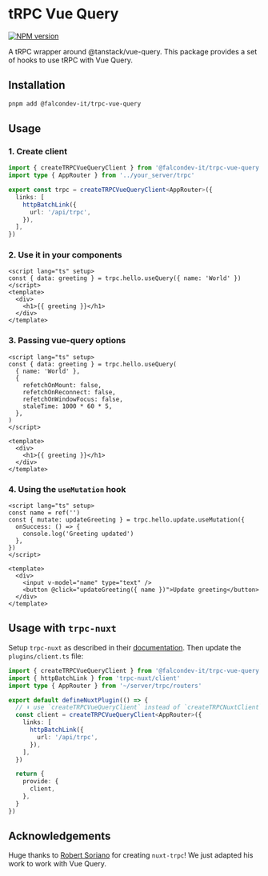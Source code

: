 # tRPC Vue Query

<a href="https://npmjs.org/package/@falcondev-it/trpc-vue-query" title="View this project on NPM"><img src="https://img.shields.io/npm/v/@falcondev-it/trpc-vue-query.svg" alt="NPM version" /></a>

A tRPC wrapper around @tanstack/vue-query. This package provides a set of hooks to use tRPC with Vue Query.

## Installation

```bash
pnpm add @falcondev-it/trpc-vue-query
```

## Usage

### 1. Create client

```ts
import { createTRPCVueQueryClient } from '@falcondev-it/trpc-vue-query'
import type { AppRouter } from '../your_server/trpc'

export const trpc = createTRPCVueQueryClient<AppRouter>({
  links: [
    httpBatchLink({
      url: '/api/trpc',
    }),
  ],
})
```

### 2. Use it in your components

```vue
<script lang="ts" setup>
const { data: greeting } = trpc.hello.useQuery({ name: 'World' })
</script>
<template>
  <div>
    <h1>{{ greeting }}</h1>
  </div>
</template>
```

### 3. Passing vue-query options

```vue
<script lang="ts" setup>
const { data: greeting } = trpc.hello.useQuery(
  { name: 'World' },
  {
    refetchOnMount: false,
    refetchOnReconnect: false,
    refetchOnWindowFocus: false,
    staleTime: 1000 * 60 * 5,
  },
)
</script>

<template>
  <div>
    <h1>{{ greeting }}</h1>
  </div>
</template>
```

### 4. Using the `useMutation` hook

```vue
<script lang="ts" setup>
const name = ref('')
const { mutate: updateGreeting } = trpc.hello.update.useMutation({
  onSuccess: () => {
    console.log('Greeting updated')
  },
})
</script>

<template>
  <div>
    <input v-model="name" type="text" />
    <button @click="updateGreeting({ name })">Update greeting</button>
  </div>
</template>
```

## Usage with `trpc-nuxt`

Setup `trpc-nuxt` as described in their [documentation](https://trpc-nuxt.vercel.app/get-started/usage/recommended). Then update the `plugins/client.ts` file:

```ts
import { createTRPCVueQueryClient } from '@falcondev-it/trpc-vue-query'
import { httpBatchLink } from 'trpc-nuxt/client'
import type { AppRouter } from '~/server/trpc/routers'

export default defineNuxtPlugin(() => {
  // ⬇️ use `createTRPCVueQueryClient` instead of `createTRPCNuxtClient` ⬇️
  const client = createTRPCVueQueryClient<AppRouter>({
    links: [
      httpBatchLink({
        url: '/api/trpc',
      }),
    ],
  })

  return {
    provide: {
      client,
    },
  }
})
```

## Acknowledgements

Huge thanks to [Robert Soriano](https://github.com/wobsoriano) for creating `nuxt-trpc`! We just adapted his work to work with Vue Query.
